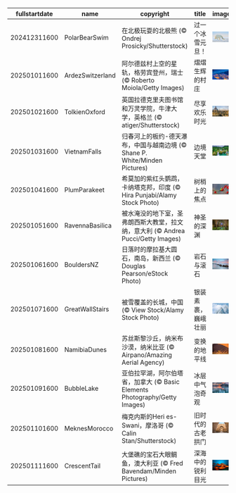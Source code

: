 |fullstartdate|name|copyright|title|image|
|--|--|--|--|--|
202412311600|PolarBearSwim|在北极玩耍的北极熊 (© Ondrej Prosicky/Shutterstock)|过一个冰雪元旦！|![](/zh-CN/2025/01/202412311600PolarBearSwim.jpg)|
202501011600|ArdezSwitzerland|阿尔德兹村上空的星轨，格劳宾登州，瑞士 (© Roberto Moiola/Getty Images)|熠熠生辉的村庄|![](/zh-CN/2025/01/202501011600ArdezSwitzerland.jpg)|
202501021600|TolkienOxford|英国拉德克里夫图书馆和万灵学院，牛津大学，英格兰 (© atiger/Shutterstock)|尽享欢乐时光|![](/zh-CN/2025/01/202501021600TolkienOxford.jpg)|
202501031600|VietnamFalls|归春河上的板约-德天瀑布，中国与越南边境 (© Shane P. White/Minden Pictures)|边境天堂|![](/zh-CN/2025/01/202501031600VietnamFalls.jpg)|
202501041600|PlumParakeet|希莫加的紫红头鹦鹉，卡纳塔克邦，印度 (© Hira Punjabi/Alamy Stock Photo)|树梢上的焦点|![](/zh-CN/2025/01/202501041600PlumParakeet.jpg)|
202501051600|RavennaBasilica|被水淹没的地下室，圣弗朗西斯大教堂，拉文纳，意大利 (© Andrea Pucci/Getty Images)|神圣的深渊|![](/zh-CN/2025/01/202501051600RavennaBasilica.jpg)|
202501061600|BouldersNZ|日落时的摩拉基大圆石，南岛，新西兰 (© Douglas Pearson/eStock Photo)|岩石与滚石|![](/zh-CN/2025/01/202501061600BouldersNZ.jpg)|
202501071600|GreatWallStairs|被雪覆盖的长城，中国 (© View Stock/Alamy Stock Photo)|银装素裹，巍峨壮丽|![](/zh-CN/2025/01/202501071600GreatWallStairs.jpg)|
202501081600|NamibiaDunes|苏丝斯黎沙丘，纳米布沙漠，纳米比亚 (© Airpano/Amazing Aerial Agency)|变换的地平线|![](/zh-CN/2025/01/202501081600NamibiaDunes.jpg)|
202501091600|BubbleLake|亚伯拉罕湖，阿尔伯塔省，加拿大 (© Basic Elements Photography/Getty Images)|冰层中气泡奇观|![](/zh-CN/2025/01/202501091600BubbleLake.jpg)|
202501101600|MeknesMorocco|梅克内斯的Heri es-Swani，摩洛哥 (© Calin Stan/Shutterstock)|旧时代的古老拱门|![](/zh-CN/2025/01/202501101600MeknesMorocco.jpg)|
202501111600|CrescentTail|大堡礁的宝石大眼鲷鱼，澳大利亚 (© Fred Bavendam/Minden Pictures)|深海中的锐利目光|![](/zh-CN/2025/01/202501111600CrescentTail.jpg)|

